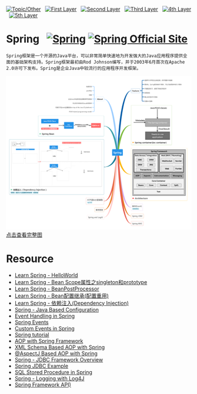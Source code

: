 [![Topic/Other](https://img.shields.io/badge/Topic\/Other-blue-blue.svg)](#) &nbsp;  [![First Layer](https://img.shields.io/badge/First_Layer-green-green.svg)](#) &nbsp;  [![Second Layer](https://img.shields.io/badge/Second_Layer-red-red.svg)](#) &nbsp;  [![Third Layer](https://img.shields.io/badge/Third_Layer-yellow-yellow.svg)](#) &nbsp;  [![4th Layer](https://img.shields.io/badge/4th_Layer-orange-orange.svg)](#) &nbsp;  [![5th Layer](https://img.shields.io/badge/5th_Layer-blue-blue.svg)](#)

# Spring &nbsp; [![Spring](https://img.shields.io/badge/Spring-ing-blue.svg)](#) [![Spring Official Site](https://img.shields.io/badge/Spring-Official_Site-blue.svg)](https://spring.io/)

```
Spring框架是一个开源的Java平台，可以非常简单快速地为开发强大的Java应用程序提供全面的基础架构支持。Spring框架最初由Rod Johnson编写，并于2003年6月首次在Apache 2.0许可下发布。Spring是企业Java中较流行的应用程序开发框架。
```

[![Spring](./Spring.png)点击查看完整图](https://www.processon.com/embed/mind/5a5dedffe4b0a447b9a92ee0)

# Resource

- [Learn Spring - HelloWorld](https://www.coolcodes.me/2018/01/17/Spring-HelloWorld/)
- [Learn Spring - Bean Scope属性之singleton和prototype](https://www.coolcodes.me/2018/01/17/Spring-Scope_singleton_and_prototype/)
- [Learn Spring - BeanPostProcessor](https://www.coolcodes.me/2018/01/18/Spring-BeanPostProcessor/)
- [Learn Spring - Bean配置继承(配置重用)](https://www.coolcodes.me/2018/01/19/Spring-Bean_inheritance/)
- [Learn Spring - 依赖注入(Dependency Injection)](https://www.coolcodes.me/2018/01/19/Spring-DependencyInjection/)
- [Spring - Java Based Configuration](https://www.tutorialspoint.com/spring/spring_java_based_configuration.htm)
- [Event Handling in Spring](https://www.tutorialspoint.com/spring/event_handling_in_spring.htm)
- [Spring Events](http://www.baeldung.com/spring-events)
- [Custom Events in Spring](https://www.tutorialspoint.com/spring/custom_events_in_spring.htm)
- [Spring tutorial](https://www.tutorialspoint.com/spring/)
- [AOP with Spring Framework](https://www.tutorialspoint.com/spring/aop_with_spring.htm)
- [XML Schema Based AOP with Spring](https://www.tutorialspoint.com/spring/schema_based_aop_appoach.htm)
- [@AspectJ Based AOP with Spring](https://www.tutorialspoint.com/spring/aspectj_based_aop_appoach.htm)
- [Spring - JDBC Framework Overview](https://www.tutorialspoint.com/spring/spring_jdbc_framework.htm)
- [Spring JDBC Example](https://www.tutorialspoint.com/spring/spring_jdbc_example.htm)
- [SQL Stored Procedure in Spring](https://www.tutorialspoint.com/spring/calling_stored_procedure.htm)
- [Spring - Logging with Log4J](https://www.tutorialspoint.com/spring/logging_with_log4j.htm)
- [Spring Framework API)](https://docs.spring.io/spring-framework/docs/current/javadoc-api/)